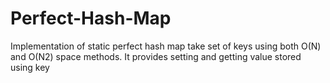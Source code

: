 # Perfect-Hash-Map
Implementation of static perfect hash map take set of keys using both O(N) and O(N2) space methods. It provides setting and getting value stored using key
